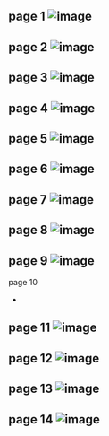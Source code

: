 page 1
![image](https://github.com/su-sumico/dl/assets/161304268/a84be542-93ef-47ea-bed3-412d604abfb4)
-
page 2
![image](https://github.com/su-sumico/dl/assets/161304268/e7943954-66c3-4cb6-919b-2bd232f1b492)
-
page 3
![image](https://github.com/su-sumico/dl/assets/161304268/21f026da-b1f8-4f74-810e-aa6e515c1d65)
-
page 4
![image](https://github.com/su-sumico/dl/assets/161304268/1b00fb5e-8ad0-4b82-aa75-6413b51bd35e)
-
page 5
![image](https://github.com/su-sumico/dl/assets/161304268/89496fdf-8e47-4818-8ae1-efd1f1f6ad2a)
-
page 6
![image](https://github.com/su-sumico/dl/assets/161304268/9f1e2412-fe36-4f59-9e60-6f2e1bf6ddf9)
-
page 7
![image](https://github.com/su-sumico/dl/assets/161304268/dcbb7460-65f5-4b72-921e-550a054ed30e)
-
page 8
![image](https://github.com/su-sumico/dl/assets/161304268/741c2393-8192-409e-a616-75ed093c0566)
-
page 9
![image](https://github.com/su-sumico/dl/assets/161304268/54a202a3-8df2-415a-ba37-6fb5acc27d6e)
-
page 10

-
page 11
![image](https://github.com/su-sumico/dl/assets/161304268/670fa399-d8e3-441d-b394-9628d3da1dd3)
-
page 12
![image](https://github.com/su-sumico/dl/assets/161304268/5458c163-6648-4d9d-bb7b-80034cd854f7)
-
page 13
![image](https://github.com/su-sumico/dl/assets/161304268/f374b0cf-742f-4bb9-9994-cafc8af5fdda)
-
page 14
![image](https://github.com/su-sumico/dl/assets/161304268/0b768f59-d431-4fd9-ae66-5963e318a257)
-


